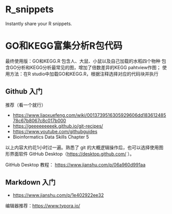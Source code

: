 # R_snippets

Instantly share your R snippets.

# GO和KEGG富集分析R包代码
最终使用版：GO和KEGG.R
包含人、大鼠、小鼠以及自己加载的水稻四个物种
包含GO分析和KEGG分析最常见的图，增加了倍数差异的KEGG pahtview作图；
使用方法：在R studio中加载GO和KEGG.R，根据注释选择对应的代码块并执行

## Github 入门

推荐（看一个就行）

- https://www.liaoxuefeng.com/wiki/0013739516305929606dd18361248578c67b8067c8c017b000
- https://geeeeeeeeek.github.io/git-recipes/
- https://www.youtube.com/githubguides
- Bioinformatics Data Skills Chapter 5

以上内容大约花1小时过一遍。熟悉了 git 的大概逻辑操作后，也可以选择使用图形界面软件 GitHub Desktop（https://desktop.github.com/ ）。

GitHub Desktop 教程： https://www.jianshu.com/p/06a960d991aa

## Markdown 入门

- https://www.jianshu.com/p/1e402922ee32

编辑器推荐：https://www.typora.io/
